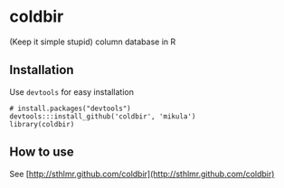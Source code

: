 coldbir
=======

(Keep it simple stupid) column database in R

## Installation

Use `devtools` for easy installation

    # install.packages("devtools")
    devtools:::install_github('coldbir', 'mikula')
    library(coldbir)

## How to use

See [http://sthlmr.github.com/coldbir](http://sthlmr.github.com/coldbir)
